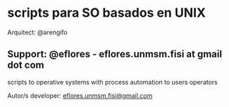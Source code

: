# scripts para SO basados en UNIX

Arquitect: @arengifo

## Support: @eflores - eflores.unmsm.fisi at gmail dot com

scripts to operative systems with process automation to users operators

Autor/s
developer: eflores.unmsm.fisi@gmail.com
